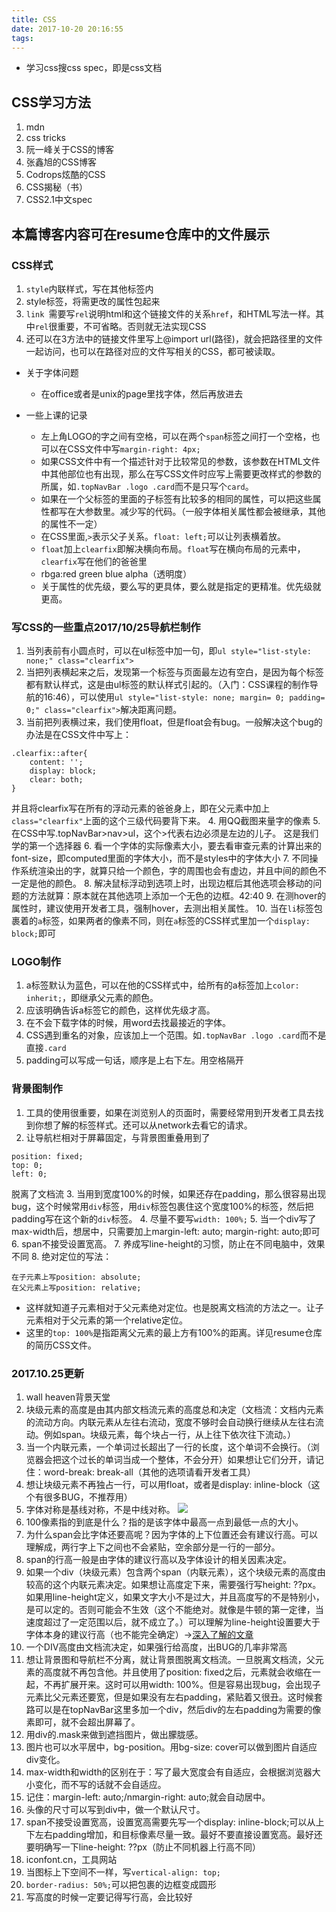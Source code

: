 ```yaml
---
title: CSS
date: 2017-10-20 20:16:55
tags:
---
```

- 学习css搜css spec，即是css文档
## CSS学习方法
1. mdn
2. css tricks
3. 阮一峰关于CSS的博客
4. 张鑫旭的CSS博客
5. Codrops炫酷的CSS
6. CSS揭秘（书）
7. CSS2.1中文spec

## 本篇博客内容可在resume仓库中的文件展示

### CSS样式
1. `style`内联样式，写在其他标签内
2. style标签，将需更改的属性包起来
3. `link `需要写`rel`说明html和这个链接文件的关系`href`，和HTML写法一样。其中`rel`很重要，不可省略。否则就无法实现CSS
4. 还可以在3方法中的链接文件里写上@import url(路径)，就会把路径里的文件一起访问，也可以在路径对应的文件写相关的CSS，都可被读取。

- 关于字体问题
    - 在office或者是unix的page里找字体，然后再放进去

- 一些上课的记录
    - 左上角LOGO的字之间有空格，可以在两个`span`标签之间打一个空格，也可以在CSS文件中写`margin-right: 4px;`
    - 如果CSS文件中有一个描述针对于比较常见的参数，该参数在HTML文件中其他部位也有出现，那么在写CSS文件时应写上需要更改样式的参数的所属，如`.topNavBar .logo .card`而不是只写个`card`。
    - 如果在一个父标签的里面的子标签有比较多的相同的属性，可以把这些属性都写在大参数里。减少写的代码。（一般字体相关属性都会被继承，其他的属性不一定）
    - 在CSS里面,`>`表示父子关系。`float: left;`可以让列表横着放。
    - `float`加上`clearfix`即解决横向布局。`float`写在横向布局的元素中，`clearfix`写在他们的爸爸里
    - rbga:red green blue alpha（透明度）
    - 关于属性的优先级，要么写的更具体，要么就是指定的更精准。优先级就更高。

### 写CSS的一些重点2017/10/25导航栏制作
1. 当列表前有小圆点时，可以在ul标签中加一句，即`ul style="list-style: none;" class="clearfix">`  
2. 当把列表横起来之后，发现第一个标签与页面最左边有空白，是因为每个标签都有默认样式，这是由ul标签的默认样式引起的。（入门：CSS课程的制作导航的16:46），可以使用`ul style="list-style: none; margin= 0; padding= 0;" class="clearfix">`解决距离问题。
3. 当前把列表横过来，我们使用float，但是float会有bug。一般解决这个bug的办法是在CSS文件中写上：
```
.clearfix::after{
    content: '';
    display: block;
    clear: both;
}
```
并且将clearfix写在所有的浮动元素的爸爸身上，即在父元素中加上`class="clearfix"`上面的这个三级代码要背下来。
4. 用QQ截图来量字的像素
5. 在CSS中写.topNavBar>nav>ul，这个>代表右边必须是左边的儿子。 这是我们学的第一个选择器
6. 看一个字体的实际像素大小，要去看审查元素的计算出来的font-size，即computed里面的字体大小，而不是styles中的字体大小
7. 不同操作系统渲染出的字，就算只给一个颜色，字的周围也会有虚边，并且中间的颜色不一定是他的颜色。
8. 解决鼠标浮动到选项上时，出现边框后其他选项会移动的问题的方法就算：原本就在其他选项上添加一个无色的边框。42:40
9. 在测hover的属性时，建议使用开发者工具，强制hover，去测出相关属性。
10. 当在`li`标签包裹着的`a`标签，如果两者的像素不同，则在`a`标签的CSS样式里加一个`display: block;`即可

### LOGO制作
1. a标签默认为蓝色，可以在他的CSS样式中，给所有的a标签加上`color: inherit;`，即继承父元素的颜色。
2. 应该明确告诉a标签它的颜色，这样优先级才高。
3. 在不会下载字体的时候，用word去找最接近的字体。
4. CSS遇到重名的对象，应该加上一个范围。如`.topNavBar .logo .card`而不是直接`.card`
5. padding可以写成一句话，顺序是上右下左。用空格隔开

### 背景图制作
1. 工具的使用很重要，如果在浏览别人的页面时，需要经常用到开发者工具去找到你想了解的标签样式。还可以从network去看它的请求。
2. 让导航栏相对于屏幕固定，与背景图重叠用到了
```
position: fixed;
top: 0;
left: 0;
```
脱离了文档流
3. 当用到宽度100%的时候，如果还存在padding，那么很容易出现bug，这个时候常用`div`标签，用`div`标签包裹住这个宽度100%的标签，然后把padding写在这个新的`div`标签。
4. 尽量不要写`width: 100%;`
5. 当一个div写了max-width后，想居中，只需要加上margin-left: auto; margin-right: auto;即可
6. span不接受设置宽高。
7. 养成写line-height的习惯，防止在不同电脑中，效果不同
8. 绝对定位的写法：
```
在子元素上写position: absolute;
在父元素上写position: relative;
```
- 这样就知道子元素相对于父元素绝对定位。也是脱离文档流的方法之一。让子元素相对于父元素的第一个relative定位。
- 这里的`top: 100%`是指距离父元素的最上方有100%的距离。详见resume仓库的简历CSS文件。


### 2017.10.25更新

1. wall heaven背景天堂
2. 块级元素的高度是由其内部文档流元素的高度总和决定（文档流：文档内元素的流动方向。内联元素从左往右流动，宽度不够时会自动换行继续从左往右流动。例如span。块级元素，每个块占一行，从上往下依次往下流动。）
3. 当一个内联元素，一个单词过长超出了一行的长度，这个单词不会换行。（浏览器会把这个过长的单词当成一个整体，不会分开）如果想让它们分开，请记住：word-break: break-all（其他的选项请看开发者工具）
4. 想让块级元素不再独占一行，可以用float，或者是display: inline-block（这个有很多BUG，不推荐用）
5. 字体对称是基线对称，不是中线对称。
![](https://i.loli.net/2017/10/25/59f0880e63426.png)
6. 100像素指的到底是什么？指的是该字体中最高一点到最低一点的大小。
7. 为什么span会比字体还要高呢？因为字体的上下位置还会有建议行高。可以理解成，两行字上下之间也不会紧贴，空余部分是一行的一部分。
8. span的行高一般是由字体的建议行高以及字体设计的相关因素决定。
9. 如果一个div（块级元素）包含两个span（内联元素），这个块级元素的高度由较高的这个内联元素决定。如果想让高度定下来，需要强行写height: ??px。如果用line-height定义，如果文字大小不是过大，并且高度写的不是特别小，是可以定的。否则可能会不生效（这个不能绝对。就像是牛顿的第一定律，当速度超过了一定范围以后，就不成立了。）可以理解为line-height设置要大于字体本身的建议行高（也不能完全确定）→[深入了解的文章](https://zhuanlan.zhihu.com/p/25808995)
10. 一个DIV高度由文档流决定，如果强行给高度，出BUG的几率非常高
11. 想让背景图和导航栏不分离，就让背景图脱离文档流。一旦脱离文档流，父元素的高度就不再包含他。并且使用了position: fixed之后，元素就会收缩在一起，不再扩展开来。这时可以用width: 100%。但是容易出现bug，会出现子元素比父元素还要宽，但是如果没有左右padding，紧贴着又很丑。这时候套路可以是在topNavBar这里多加一个div，然后div的左右padding为需要的像素即可，就不会超出屏幕了。
12. 用div的.mask来做到遮挡图片，做出朦胧感。
13. 图片也可以水平居中，bg-position。用bg-size: cover可以做到图片自适应div变化。
14. max-width和width的区别在于：写了最大宽度会有自适应，会根据浏览器大小变化，而不写的话就不会自适应。
15. 记住：margin-left: auto;/nmargin-right: auto;就会自动居中。
16. 头像的尺寸可以写到div中，做一个默认尺寸。
17. span不接受设置宽高，设置宽高需要先写一个display: inline-block;可以从上下左右padding增加，和目标像素尽量一致。最好不要直接设置宽高。最好还要明确写一下line-height: ??px（防止不同机器上行高不同）
18. iconfont.cn，工具网站
19. 当图标上下空间不一样，写`vertical-align: top;`
20. `border-radius: 50%;`可以把包裹的边框变成圆形
21. 写高度的时候一定要记得写行高，会比较好


